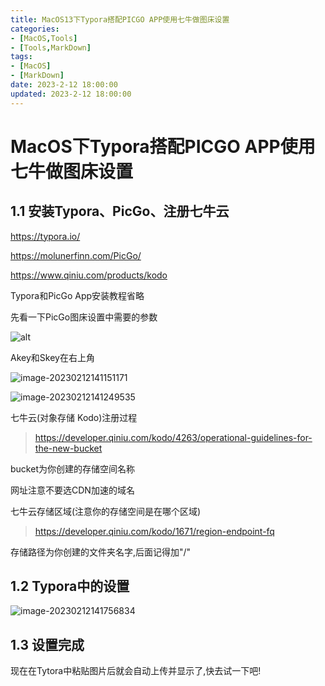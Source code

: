 ```yaml
---
title: MacOS13下Typora搭配PICGO APP使用七牛做图床设置
categories:
- [MacOS,Tools]
- [Tools,MarkDown]
tags:
- [MacOS]
- [MarkDown]
date: 2023-2-12 18:00:00
updated: 2023-2-12 18:00:00
---
```

# MacOS下Typora搭配PICGO APP使用七牛做图床设置



## 1.1 安装Typora、PicGo、注册七牛云

https://typora.io/

https://molunerfinn.com/PicGo/

https://www.qiniu.com/products/kodo

Typora和PicGo App安装教程省略

先看一下PicGo图床设置中需要的参数

![alt](http://qn.newren.cn/markdown/image-20230212134243179.png)

Akey和Skey在右上角

![image-20230212141151171](https://qn.newren.cn/markdown/image-20230212141151171.png)

![image-20230212141249535](https://qn.newren.cn/markdown/image-20230212141249535.png)

七牛云(对象存储 Kodo)注册过程

> https://developer.qiniu.com/kodo/4263/operational-guidelines-for-the-new-bucket

bucket为你创建的存储空间名称

网址注意不要选CDN加速的域名

七牛云存储区域(注意你的存储空间是在哪个区域)

> https://developer.qiniu.com/kodo/1671/region-endpoint-fq

存储路径为你创建的文件夹名字,后面记得加"/"

## 1.2 Typora中的设置

![image-20230212141756834](https://qn.newren.cn/markdown/image-20230212141756834.png)

## 1.3 设置完成

现在在Tytora中粘贴图片后就会自动上传并显示了,快去试一下吧!



